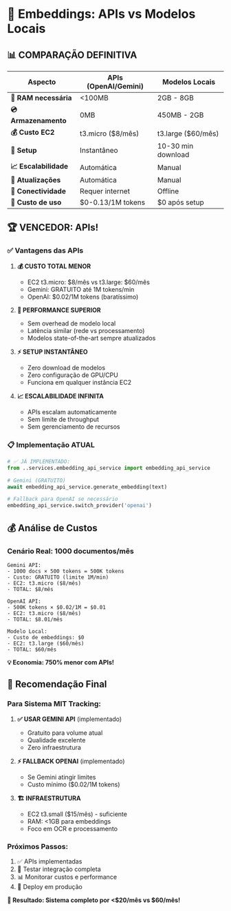 # 🎯 Embeddings: APIs vs Modelos Locais

## 📊 COMPARAÇÃO DEFINITIVA

| Aspecto | APIs (OpenAI/Gemini) | Modelos Locais |
|---------|---------------------|-----------------|
| **💾 RAM necessária** | <100MB | 2GB - 8GB |
| **💿 Armazenamento** | 0MB | 450MB - 2GB |
| **💰 Custo EC2** | t3.micro ($8/mês) | t3.large ($60/mês) |
| **🚀 Setup** | Instantâneo | 10-30 min download |
| **📈 Escalabilidade** | Automática | Manual |
| **🔄 Atualizações** | Automática | Manual |
| **📡 Conectividade** | Requer internet | Offline |
| **💸 Custo de uso** | $0-0.13/1M tokens | $0 após setup |

## 🏆 VENCEDOR: APIs!

### ✅ Vantagens das APIs

1. **💰 CUSTO TOTAL MENOR**
   - EC2 t3.micro: $8/mês vs t3.large: $60/mês
   - Gemini: GRATUITO até 1M tokens/min
   - OpenAI: $0.02/1M tokens (baratíssimo)

2. **🚀 PERFORMANCE SUPERIOR**
   - Sem overhead de modelo local
   - Latência similar (rede vs processamento)
   - Modelos state-of-the-art sempre atualizados

3. **⚡ SETUP INSTANTÂNEO**
   - Zero download de modelos
   - Zero configuração de GPU/CPU
   - Funciona em qualquer instância EC2

4. **📈 ESCALABILIDADE INFINITA**
   - APIs escalam automaticamente
   - Sem limite de throughput
   - Sem gerenciamento de recursos

### 📋 Implementação ATUAL

```python
# ✅ JÁ IMPLEMENTADO:
from ..services.embedding_api_service import embedding_api_service

# Gemini (GRATUITO)
await embedding_api_service.generate_embedding(text)

# Fallback para OpenAI se necessário
embedding_api_service.switch_provider('openai')
```

## 💰 Análise de Custos

### Cenário Real: 1000 documentos/mês
```
Gemini API:
- 1000 docs × 500 tokens = 500K tokens
- Custo: GRATUITO (limite 1M/min)
- EC2: t3.micro ($8/mês)
- TOTAL: $8/mês

OpenAI API:
- 500K tokens × $0.02/1M = $0.01
- EC2: t3.micro ($8/mês)  
- TOTAL: $8.01/mês

Modelo Local:
- Custo de embeddings: $0
- EC2: t3.large ($60/mês)
- TOTAL: $60/mês
```

**💡 Economia: 750% menor com APIs!**

## 🎯 Recomendação Final

### Para Sistema MIT Tracking:

1. **✅ USAR GEMINI API** (implementado)
   - Gratuito para volume atual
   - Qualidade excelente
   - Zero infraestrutura

2. **⚡ FALLBACK OPENAI** (implementado)
   - Se Gemini atingir limites
   - Custo mínimo ($0.02/1M tokens)

3. **🏗️ INFRAESTRUTURA**
   - EC2 t3.small ($15/mês) - suficiente
   - RAM: <1GB para embeddings
   - Foco em OCR e processamento

### Próximos Passos:
1. ✅ APIs implementadas
2. 🔄 Testar integração completa  
3. 📊 Monitorar custos e performance
4. 🚀 Deploy em produção

**🎯 Resultado: Sistema completo por <$20/mês vs $60/mês!**